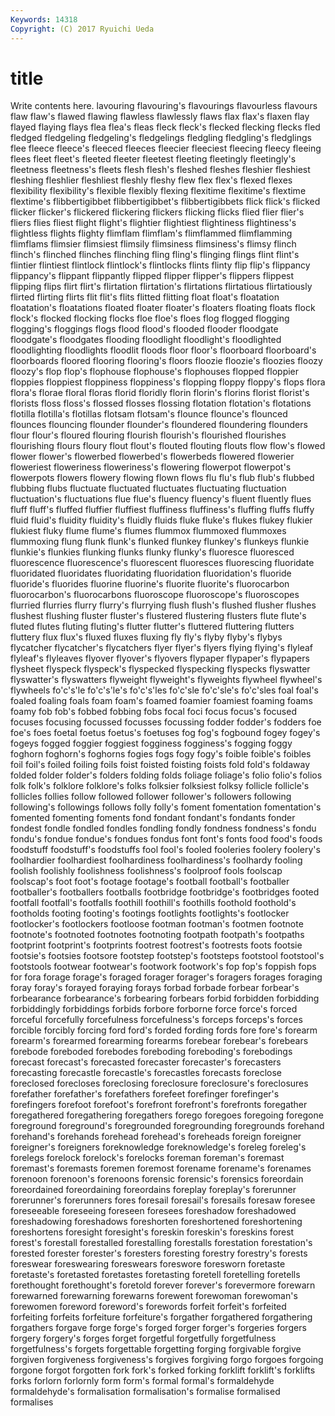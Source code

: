 ```yaml
---
Keywords: 14318 
Copyright: (C) 2017 Ryuichi Ueda
---
```


# title

Write contents here.
lavouring flavouring's
flavourings flavourless flavours flaw flaw's flawed flawing flawless flawlessly flaws
flax flax's flaxen flay flayed flaying flays flea flea's fleas
fleck fleck's flecked flecking flecks fled fledged fledgeling fledgeling's fledgelings
fledgling fledgling's fledglings flee fleece fleece's fleeced fleeces fleecier fleeciest
fleecing fleecy fleeing flees fleet fleet's fleeted fleeter fleetest fleeting
fleetingly fleetingly's fleetness fleetness's fleets flesh flesh's fleshed fleshes fleshier
fleshiest fleshing fleshlier fleshliest fleshly fleshy flew flex flex's flexed
flexes flexibility flexibility's flexible flexibly flexing flexitime flexitime's flextime flextime's
flibbertigibbet flibbertigibbet's flibbertigibbets flick flick's flicked flicker flicker's flickered flickering
flickers flicking flicks flied flier flier's fliers flies fliest flight
flight's flightier flightiest flightiness flightiness's flightless flights flighty flimflam flimflam's
flimflammed flimflamming flimflams flimsier flimsiest flimsily flimsiness flimsiness's flimsy flinch
flinch's flinched flinches flinching fling fling's flinging flings flint flint's
flintier flintiest flintlock flintlock's flintlocks flints flinty flip flip's flippancy
flippancy's flippant flippantly flipped flipper flipper's flippers flippest flipping flips
flirt flirt's flirtation flirtation's flirtations flirtatious flirtatiously flirted flirting flirts
flit flit's flits flitted flitting float float's floatation floatation's floatations
floated floater floater's floaters floating floats flock flock's flocked flocking
flocks floe floe's floes flog flogged flogging flogging's floggings flogs
flood flood's flooded flooder floodgate floodgate's floodgates flooding floodlight floodlight's
floodlighted floodlighting floodlights floodlit floods floor floor's floorboard floorboard's floorboards
floored flooring flooring's floors floozie floozie's floozies floozy floozy's flop
flop's flophouse flophouse's flophouses flopped floppier floppies floppiest floppiness floppiness's
flopping floppy floppy's flops flora flora's florae floral floras florid
floridly florin florin's florins florist florist's florists floss floss's flossed
flosses flossing flotation flotation's flotations flotilla flotilla's flotillas flotsam flotsam's
flounce flounce's flounced flounces flouncing flounder flounder's floundered floundering flounders
flour flour's floured flouring flourish flourish's flourished flourishes flourishing flours
floury flout flout's flouted flouting flouts flow flow's flowed flower
flower's flowerbed flowerbed's flowerbeds flowered flowerier floweriest floweriness floweriness's flowering
flowerpot flowerpot's flowerpots flowers flowery flowing flown flows flu flu's
flub flub's flubbed flubbing flubs fluctuate fluctuated fluctuates fluctuating fluctuation
fluctuation's fluctuations flue flue's fluency fluency's fluent fluently flues fluff
fluff's fluffed fluffier fluffiest fluffiness fluffiness's fluffing fluffs fluffy fluid
fluid's fluidity fluidity's fluidly fluids fluke fluke's flukes flukey flukier
flukiest fluky flume flume's flumes flummox flummoxed flummoxes flummoxing flung
flunk flunk's flunked flunkey flunkey's flunkeys flunkie flunkie's flunkies flunking
flunks flunky flunky's fluoresce fluoresced fluorescence fluorescence's fluorescent fluoresces fluorescing
fluoridate fluoridated fluoridates fluoridating fluoridation fluoridation's fluoride fluoride's fluorides fluorine
fluorine's fluorite fluorite's fluorocarbon fluorocarbon's fluorocarbons fluoroscope fluoroscope's fluoroscopes flurried
flurries flurry flurry's flurrying flush flush's flushed flusher flushes flushest
flushing fluster fluster's flustered flustering flusters flute flute's fluted flutes
fluting fluting's flutter flutter's fluttered fluttering flutters fluttery flux flux's
fluxed fluxes fluxing fly fly's flyby flyby's flybys flycatcher flycatcher's
flycatchers flyer flyer's flyers flying flying's flyleaf flyleaf's flyleaves flyover
flyover's flyovers flypaper flypaper's flypapers flysheet flyspeck flyspeck's flyspecked flyspecking
flyspecks flyswatter flyswatter's flyswatters flyweight flyweight's flyweights flywheel flywheel's flywheels
fo'c's'le fo'c's'le's fo'c's'les fo'c'sle fo'c'sle's fo'c'sles foal foal's foaled foaling
foals foam foam's foamed foamier foamiest foaming foams foamy fob
fob's fobbed fobbing fobs focal foci focus focus's focused focuses
focusing focussed focusses focussing fodder fodder's fodders foe foe's foes
foetal foetus foetus's foetuses fog fog's fogbound fogey fogey's fogeys
fogged foggier foggiest fogginess fogginess's fogging foggy foghorn foghorn's foghorns
fogies fogs fogy fogy's foible foible's foibles foil foil's foiled
foiling foils foist foisted foisting foists fold fold's foldaway folded
folder folder's folders folding folds foliage foliage's folio folio's folios
folk folk's folklore folklore's folks folksier folksiest folksy follicle follicle's
follicles follies follow followed follower follower's followers following following's followings
follows folly folly's foment fomentation fomentation's fomented fomenting foments fond
fondant fondant's fondants fonder fondest fondle fondled fondles fondling fondly
fondness fondness's fondu fondu's fondue fondue's fondues fondus font font's
fonts food food's foods foodstuff foodstuff's foodstuffs fool fool's fooled
fooleries foolery foolery's foolhardier foolhardiest foolhardiness foolhardiness's foolhardy fooling foolish
foolishly foolishness foolishness's foolproof fools foolscap foolscap's foot foot's footage
footage's football football's footballer footballer's footballers footballs footbridge footbridge's footbridges
footed footfall footfall's footfalls foothill foothill's foothills foothold foothold's footholds
footing footing's footings footlights footlights's footlocker footlocker's footlockers footloose footman
footman's footmen footnote footnote's footnoted footnotes footnoting footpath footpath's footpaths
footprint footprint's footprints footrest footrest's footrests foots footsie footsie's footsies
footsore footstep footstep's footsteps footstool footstool's footstools footwear footwear's footwork
footwork's fop fop's foppish fops for fora forage forage's foraged
forager forager's foragers forages foraging foray foray's forayed foraying forays
forbad forbade forbear forbear's forbearance forbearance's forbearing forbears forbid forbidden
forbidding forbiddingly forbiddings forbids forbore forborne force force's forced forceful
forcefully forcefulness forcefulness's forceps forceps's forces forcible forcibly forcing ford
ford's forded fording fords fore fore's forearm forearm's forearmed forearming
forearms forebear forebear's forebears forebode foreboded forebodes foreboding foreboding's forebodings
forecast forecast's forecasted forecaster forecaster's forecasters forecasting forecastle forecastle's forecastles
forecasts foreclose foreclosed forecloses foreclosing foreclosure foreclosure's foreclosures forefather forefather's
forefathers forefeet forefinger forefinger's forefingers forefoot forefoot's forefront forefront's forefronts
foregather foregathered foregathering foregathers forego foregoes foregoing foregone foreground foreground's
foregrounded foregrounding foregrounds forehand forehand's forehands forehead forehead's foreheads foreign
foreigner foreigner's foreigners foreknowledge foreknowledge's foreleg foreleg's forelegs forelock forelock's
forelocks foreman foreman's foremast foremast's foremasts foremen foremost forename forename's
forenames forenoon forenoon's forenoons forensic forensic's forensics foreordain foreordained foreordaining
foreordains foreplay foreplay's forerunner forerunner's forerunners fores foresail foresail's foresails
foresaw foresee foreseeable foreseeing foreseen foresees foreshadow foreshadowed foreshadowing foreshadows
foreshorten foreshortened foreshortening foreshortens foresight foresight's foreskin foreskin's foreskins forest
forest's forestall forestalled forestalling forestalls forestation forestation's forested forester forester's
foresters foresting forestry forestry's forests foreswear foreswearing foreswears foreswore foresworn
foretaste foretaste's foretasted foretastes foretasting foretell foretelling foretells forethought forethought's
foretold forever forever's forevermore forewarn forewarned forewarning forewarns forewent forewoman
forewoman's forewomen foreword foreword's forewords forfeit forfeit's forfeited forfeiting forfeits
forfeiture forfeiture's forgather forgathered forgathering forgathers forgave forge forge's forged
forger forger's forgeries forgers forgery forgery's forges forget forgetful forgetfully
forgetfulness forgetfulness's forgets forgettable forgetting forging forgivable forgive forgiven forgiveness
forgiveness's forgives forgiving forgo forgoes forgoing forgone forgot forgotten fork
fork's forked forking forklift forklift's forklifts forks forlorn forlornly form
form's formal formal's formaldehyde formaldehyde's formalisation formalisation's formalise formalised formalises
